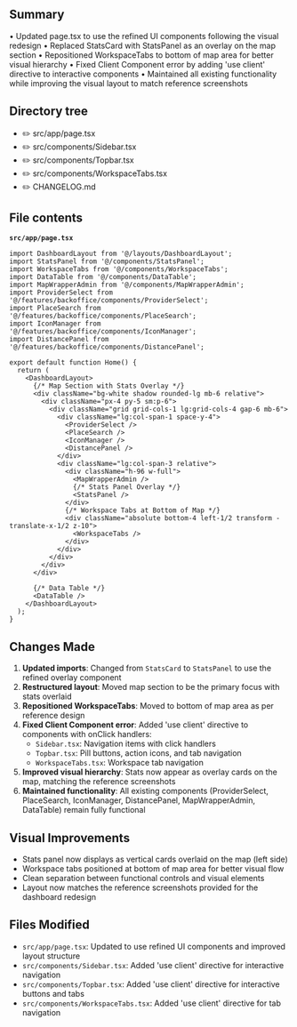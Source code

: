 ## Summary

• Updated page.tsx to use the refined UI components following the visual redesign
• Replaced StatsCard with StatsPanel as an overlay on the map section
• Repositioned WorkspaceTabs to bottom of map area for better visual hierarchy
• Fixed Client Component error by adding 'use client' directive to interactive components
• Maintained all existing functionality while improving the visual layout to match reference screenshots

## Directory tree

- ✏️ src/app/page.tsx
- ✏️ src/components/Sidebar.tsx
- ✏️ src/components/Topbar.tsx
- ✏️ src/components/WorkspaceTabs.tsx
- ✏️ CHANGELOG.md

## File contents

**`src/app/page.tsx`**

```tsx
import DashboardLayout from '@/layouts/DashboardLayout';
import StatsPanel from '@/components/StatsPanel';
import WorkspaceTabs from '@/components/WorkspaceTabs';
import DataTable from '@/components/DataTable';
import MapWrapperAdmin from '@/components/MapWrapperAdmin';
import ProviderSelect from '@/features/backoffice/components/ProviderSelect';
import PlaceSearch from '@/features/backoffice/components/PlaceSearch';
import IconManager from '@/features/backoffice/components/IconManager';
import DistancePanel from '@/features/backoffice/components/DistancePanel';

export default function Home() {
  return (
    <DashboardLayout>
      {/* Map Section with Stats Overlay */}
      <div className="bg-white shadow rounded-lg mb-6 relative">
        <div className="px-4 py-5 sm:p-6">
          <div className="grid grid-cols-1 lg:grid-cols-4 gap-6 mb-6">
            <div className="lg:col-span-1 space-y-4">
              <ProviderSelect />
              <PlaceSearch />
              <IconManager />
              <DistancePanel />
            </div>
            <div className="lg:col-span-3 relative">
              <div className="h-96 w-full">
                <MapWrapperAdmin />
                {/* Stats Panel Overlay */}
                <StatsPanel />
              </div>
              {/* Workspace Tabs at Bottom of Map */}
              <div className="absolute bottom-4 left-1/2 transform -translate-x-1/2 z-10">
                <WorkspaceTabs />
              </div>
            </div>
          </div>
        </div>
      </div>

      {/* Data Table */}
      <DataTable />
    </DashboardLayout>
  );
}
```

## Changes Made

1. **Updated imports**: Changed from `StatsCard` to `StatsPanel` to use the refined overlay component
2. **Restructured layout**: Moved map section to be the primary focus with stats overlaid
3. **Repositioned WorkspaceTabs**: Moved to bottom of map area as per reference design
4. **Fixed Client Component error**: Added 'use client' directive to components with onClick handlers:
   - `Sidebar.tsx`: Navigation items with click handlers
   - `Topbar.tsx`: Pill buttons, action icons, and tab navigation
   - `WorkspaceTabs.tsx`: Workspace tab navigation
5. **Improved visual hierarchy**: Stats now appear as overlay cards on the map, matching the reference screenshots
6. **Maintained functionality**: All existing components (ProviderSelect, PlaceSearch, IconManager, DistancePanel, MapWrapperAdmin, DataTable) remain fully functional

## Visual Improvements

- Stats panel now displays as vertical cards overlaid on the map (left side)
- Workspace tabs positioned at bottom of map area for better visual flow
- Clean separation between functional controls and visual elements
- Layout now matches the reference screenshots provided for the dashboard redesign

## Files Modified

- `src/app/page.tsx`: Updated to use refined UI components and improved layout structure
- `src/components/Sidebar.tsx`: Added 'use client' directive for interactive navigation
- `src/components/Topbar.tsx`: Added 'use client' directive for interactive buttons and tabs  
- `src/components/WorkspaceTabs.tsx`: Added 'use client' directive for tab navigation
